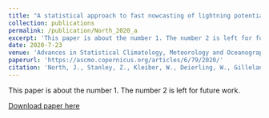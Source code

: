 ```yaml
---
title: "A statistical approach to fast nowcasting of lightning potential fields"
collection: publications
permalink: /publication/North_2020_a
excerpt: 'This paper is about the number 1. The number 2 is left for future work.'
date: 2020-7-23
venue: 'Advances in Statistical Climatology, Meteorology and Oceanography'
paperurl: 'https://ascmo.copernicus.org/articles/6/79/2020/'
citation: 'North, J., Stanley, Z., Kleiber, W., Deierling, W., Gilleland, E., & Steiner, M. (2020). A statistical approach to fast nowcasting of lightning potential fields. Advances in Statistical Climatology, Meteorology and Oceanography, 6(2), 79-90.'
---
```

This paper is about the number 1. The number 2 is left for future work.

[Download paper here](https://ascmo.copernicus.org/articles/6/79/2020/)

<!---
Recommended citation: North, J., Stanley, Z., Kleiber, W., Deierling, W., Gilleland, E., & Steiner, M. (2020). A statistical approach to fast nowcasting of lightning potential fields. Advances in Statistical Climatology, Meteorology and Oceanography, 6(2), 79-90.
-->
